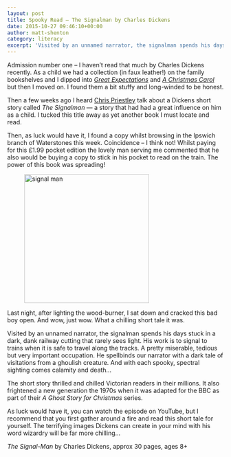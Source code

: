 ```yaml
---
layout: post
title: Spooky Read – The Signalman by Charles Dickens
date: 2015-10-27 09:46:10+00:00
author: matt-shenton
category: literacy
excerpt: 'Visited by an unnamed narrator, the signalman spends his days stuck in a dark, dank railway cutting that rarely sees light&hellip;'
---
```

Admission number one – I haven’t read that much by Charles Dickens recently. As a child we had a collection (in faux leather!) on the family bookshelves and I dipped into <cite><a href="https://suffolk.spydus.co.uk/cgi-bin/spydus.exe/ENQ/OPAC/BIBENQ/993521?QRY=CTIBIB%3C%20IRN(13579)&QRYTEXT=Great%20expectations">Great Expectations</a></cite> and <cite><a href="https://suffolk.spydus.co.uk/cgi-bin/spydus.exe/ENQ/OPAC/BIBENQ/995465?QRY=CTIBIB%3C%20IRN(2055337)&QRYTEXT=A%20christmas%20carol">A Christmas Carol</a></cite> but then I moved on. I found them a bit stuffy and long-winded to be honest.

Then a few weeks ago I heard [Chris Priestley](http://www.theguardian.com/childrens-books-site/2011/oct/31/chris-priestley-top-10-scary-stories-halloween?CMP=share_btn_tw) talk about a Dickens short story called <cite>The Signalman</cite> — a story that had had a great influence on him as a child. I tucked this title away as yet another book I must locate and read.

Then, as luck would have it, I found a copy whilst browsing in the Ipswich branch of Waterstones this week. Coincidence – I think not! Whilst paying for this £1.99 pocket edition the lovely man serving me commented that he also would be buying a copy to stick in his pocket to read on the train. The power of this book was spreading!<figure>

<img class="size-medium wp-image-85 aligncenter" src="http://stage.suffolklibraries.co.uk/literacy/wp-content/uploads/2015/10/signal-man-290x300.jpg" alt="signal man" width="290" height="300" /></figure>

Last night, after lighting the wood-burner, I sat down and cracked this bad boy open. And wow, just wow. What a chilling short tale it was.

Visited by an unnamed narrator, the signalman spends his days stuck in a dark, dank railway cutting that rarely sees light. His work is to signal to trains when it is safe to travel along the tracks. A pretty miserable, tedious but very important occupation. He spellbinds our narrator with a dark tale of visitations from a ghoulish creature. And with each spooky, spectral sighting comes calamity and death…

The short story thrilled and chilled Victorian readers in their millions. It also frightened a new generation the 1970s when it was adapted for the BBC as part of their <cite>A Ghost Story for Christmas</cite> series.

<div class="flex-video">
</div>

As luck would have it, you can watch the episode on YouTube, but I recommend that you first gather around a fire and read this short tale for yourself. The terrifying images Dickens can create in your mind with his word wizardry will be far more chilling…

<cite>The Signal-Man</cite> by Charles Dickens, approx 30 pages, ages 8+
